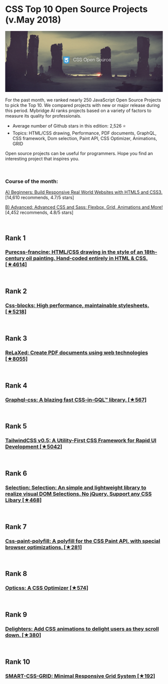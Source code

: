 # CSS Top 10 Open Source Projects (v.May 2018)

<img src="may-css-opensource.jpg" width="800" alt="Mybridge"></a>

For the past month, we ranked nearly 250 JavaScript Open Source Projects to pick the Top 10. 
We compared projects with new or major release during this period. Mybridge AI ranks projects based on a variety of factors to measure its quality for professionals.

* Average number of Github stars in this edition: 2,526 ⭐️
* Topics: HTML/CSS drawing, Performance, PDF documents, GraphQL, CSS framework, Dom selection, Paint API, CSS Optimizer, Animations, GRID

Open source projects can be useful for programmers. Hope you find an interesting project that inspires you.

<br>

### Course of the month:

[A) Beginners: Build Responsive Real World Websites with HTML5 and CSS3.](http://bit.ly/2KkTfUZ) [14,610 recommends, 4.7/5 stars]

[B) Advanced: Advanced CSS and Sass: Flexbox, Grid, Animations and More!](http://bit.ly/2mDiBDc) [4,452 recommends, 4.8/5 stars]

<br>

## Rank 1
### [Purecss-francine: HTML/CSS drawing in the style of an 18th-century oil painting. Hand-coded entirely in HTML & CSS. [★4614]](https://github.com/cyanharlow/purecss-francine?utm_source=mybridge&utm_medium=blog&utm_campaign=read_more)


<br>

## Rank 2
### [Css-blocks: High performance, maintainable stylesheets. [★5218]](https://github.com/linkedin/css-blocks?utm_source=mybridge&utm_medium=blog&utm_campaign=read_more)


<br>

## Rank 3
### [ReLaXed: Create PDF documents using web technologies [★8055]](https://github.com/RelaxedJS/ReLaXed?utm_source=mybridge&utm_medium=blog&utm_campaign=read_more)


<br>

## Rank 4
### [Graphql-css: A blazing fast CSS-in-GQL™ library. [★567]](https://github.com/braposo/graphql-css?utm_source=mybridge&utm_medium=blog&utm_campaign=read_more)


<br>

## Rank 5
### [TailwindCSS v0.5: A Utility-First CSS Framework for Rapid UI Development [★5042]](https://github.com/tailwindcss/tailwindcss?utm_source=mybridge&utm_medium=blog&utm_campaign=read_more)


<br>

## Rank 6
### [Selection: Selection: An simple and lightweight library to realize visual DOM Selections. No jQuery. Support any CSS Libary [★468]](https://github.com/Simonwep/Selection?utm_source=mybridge&utm_medium=blog&utm_campaign=read_more)


<br>

## Rank 7
### [Css-paint-polyfill: A polyfill for the CSS Paint API, with special browser optimizations. [★281]](https://github.com/GoogleChromeLabs/css-paint-polyfill?utm_source=mybridge&utm_medium=blog&utm_campaign=read_more)


<br>

## Rank 8
### [Opticss: A CSS Optimizer [★574]](https://github.com/linkedin/opticss?utm_source=mybridge&utm_medium=blog&utm_campaign=read_more)


<br>

## Rank 9
### [Delighters: Add CSS animations to delight users as they scroll down. [★380]](https://github.com/Q42/delighters?utm_source=mybridge&utm_medium=blog&utm_campaign=read_more)


<br>

## Rank 10
### [SMART-CSS-GRID: Minimal Responsive Grid System [★192]](https://github.com/vladocar/SMART-CSS-GRID?utm_source=mybridge&utm_medium=blog&utm_campaign=read_more)
